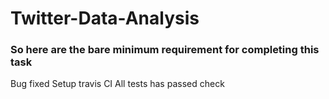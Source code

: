 # Twitter-Data-Analysis

### So here are the bare minimum requirement for completing this task

Bug fixed
Setup travis CI
All tests has passed
check
